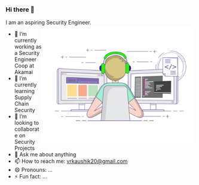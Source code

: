 ### Hi there 👋

<!--
**vrkaushik/vrkaushik** is a ✨ _special_ ✨ repository because its `README.md` (this file) appears on your GitHub profile.

Here are some ideas to get you started:
-->

I am an aspiring Security Engineer.
<img align="right" alt="GIF" src="https://github.com/AswinBarath/AswinBarath/blob/master/coding.gif?raw=true" width="408" height="318" />

- 🔭 I’m currently working as a Security Engineer Coop at Akamai
- 🌱 I’m currently learning Supply Chain Security
- 👯 I’m looking to collaborate on Security Projects
- 💬 Ask me about anything
- 📫 How to reach me: vrkaushik20@gmail.com
- 😄 Pronouns: ...
- ⚡ Fun fact: ...

